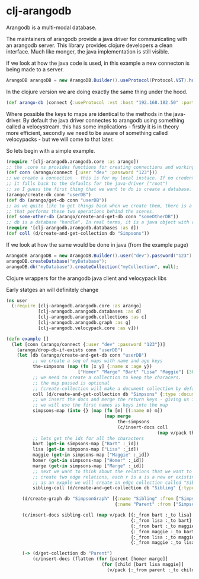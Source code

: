 # clj-arangodb

Arangodb is a multi-modal database.

The maintainers of arangodb provide a java driver for communicating with an arangodb server. This library provides clojure developers a clean interface. Much like monger, the java implementation is still visible.

If we look at how the java code is used, in this example a new connecton is being made to a server.
```java
ArangoDB arangoDB = new ArangoDB.Builder().useProtocol(Protocol.VST).host("192.168.182.50", 8888).build();
```
In the clojure version we are doing exactly the same thing under the hood.
```clojure
(def arango-db (connect {:useProtocol :vst :host "192.168.182.50" :port 8888}))
```
Where possible the keys to maps are identical to the methods in the java-driver. By default the java driver connectes to arangodb using something called a velocystream. this has some implications - firstly it is in theory more efficient, secondly we need to be aware of something called velocypacks - but we will come to that later.

So lets begin with a simple example.
```clojure
(require '[clj-arangodb.arangodb.core :as arango])
;; the .core ns provides functions for creating connections and working with databases
(def conn (arango/connect {:user "dev" :password "123"}))
;; we create a connection - this is for my local instace. If no credentials are used then
;; it falls back to the defaults for the java-driver ("root")
;; so I guess the first thing that we want to do is create a database.
(arango/create-db conn "userDB")
(def db (arango/get-db conn "userDB"))
;; as we quite like to get things back when we create them, there is a function
;; that performs these two operations behind the scenes.
(def some-other-db (arango/create-and-get-db conn "someOtherDB"))
;; db is a database "handle". In real terms, it is a java object with certain methods on it.
(require '[clj-arangodb.arangodb.databases :as d])
(def coll (d/create-and-get-collection db "Simpsons"))
```
If we look at how the same would be done in java (from the example page)
```java
ArangoDB arangoDB = new ArangoDB.Builder().user("dev").password("123").build();
arangoDB.createDatabase("myDatabase");
arangoDB.db("myDatabase").createCollection("myCollection", null);
```


Clojure wrappers for the arangodb java client and velocypack libs

Early statges an will definitely change

```clojure
(ns user
  (:require [clj-arangodb.arangodb.core :as arango]
            [clj-arangodb.arangodb.databases :as d]
            [clj-arangodb.arangodb.collections :as c]
            [clj-arangodb.arangodb.graph :as g]
            [clj-arangodb.velocypack.core :as v]))

(defn example []
  (let [conn (arango/connect {:user "dev" :password "123"})]
    (arango/drop-db-if-exists conn "userDB")
    (let [db (arango/create-and-get-db conn "userDB")
          ;; we create a seq of maps with name and age keys
          the-simpsons (map (fn [x y] {:name x :age y})
                           ["Homer" "Marge" "Bart" "Lisa" "Maggie"] [38 36 10 8 2])
          ;; we need to create a collection to keep the characers.
          ;; the map passed is optional
          ;; (create-collection will make a document collection by default)
          coll (d/create-and-get-collection db "Simpsons" {:type :document})
          ;; we insert the docs and merge the return keys - giving us ids
          ;; we will use the first names as keys into the map
          simpsons-map (into {} (map (fn [m] [(:name m) m])
                                     (map merge
                                          the-simpsons
                                          (c/insert-docs coll
                                                         (map v/pack the-simpsons)))))
          ;; lets get the ids for all the characters
          bart (get-in simpsons-map ["Bart" :_id])
          lisa (get-in simpsons-map ["Lisa" :_id])
          maggie (get-in simpsons-map ["Maggie" :_id])
          homer (get-in simpsons-map ["Homer" :_id])
          marge (get-in simpsons-map ["Marge" :_id])
          ;; next we want to think about the relations that we want to capture
          ;; create two edge relations, each r is a is a new or existing edge collection
          ;; as an exaple we will create an edge collection called "Sibling" now.
          sibling-coll (d/create-and-get-collection db "Sibling" {:type :edge})]

      (d/create-graph db "SimpsonGraph" [{:name "Sibling" :from ["Simpsons"] :to ["Simpsons"]}
                                         {:name "Parent" :from ["Simpsons"] :to ["Simpsons"]}])

      (c/insert-docs sibling-coll (map v/pack [{:_from bart :_to lisa}
                                               {:_from lisa :_to bart}
                                               {:_from bart :_to maggie}
                                               {:_from maggie :_to bart}
                                               {:_from lisa :_to maggie}
                                               {:_from maggie :_to lisa}]))

      (-> (d/get-collection db "Parent")
          (c/insert-docs (flatten (for [parent [homer marge]]
                                    (for [child [bart lisa maggie]]
                                      (v/pack {:_from parent :_to child})))))))))
```
